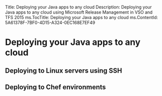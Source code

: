 Title: Deploying your Java apps to any cloud
Description: Deploying your Java apps to any cloud using Microsoft Release Management in VSO and TFS 2015
ms.TocTitle: Deploying your Java apps to any cloud
ms.ContentId: 5A61378F-7BF0-4D15-A324-0EC168E7EF49

# Deploying your Java apps to any cloud

## Deploying to Linux servers using SSH

## Deploying to Chef environments
